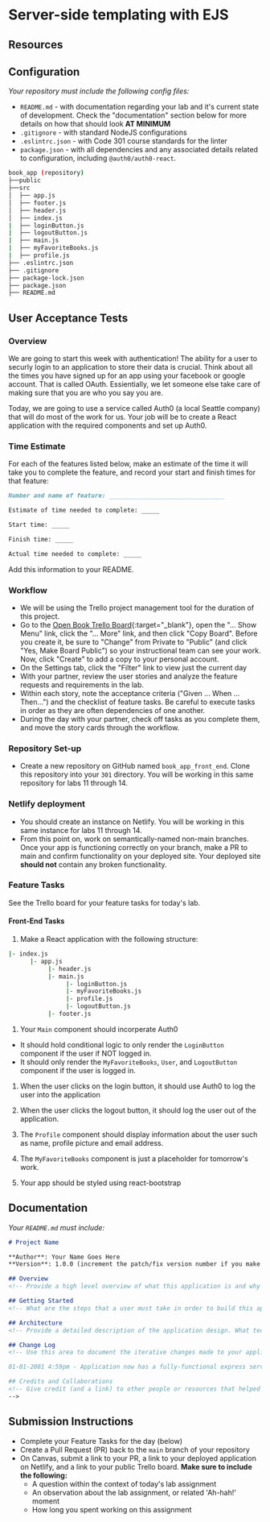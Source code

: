 # Server-side templating with EJS

## Resources

## Configuration

_Your repository must include the following config files:_

- `README.md` - with documentation regarding your lab and it's current state of development. Check the "documentation" section below for more details on how that should look **AT MINIMUM**
- `.gitignore` - with standard NodeJS configurations
- `.eslintrc.json` - with Code 301 course standards for the linter
- `package.json` - with all dependencies and any associated details related to configuration, including `@auth0/auth0-react`.

```sh
book_app (repository)
├──public
├──src
│  ├── app.js
│  ├── footer.js
│  ├── header.js
│  ├── index.js
|  ├── loginButton.js
|  ├── logoutButton.js
|  ├── main.js
|  ├── myFavoriteBooks.js
|  ├── profile.js
├── .eslintrc.json
├── .gitignore
├── package-lock.json
├── package.json
├── README.md
```

## User Acceptance Tests

### Overview

We are going to start this week with authentication! The ability for a user to securly login to an application to store their data is crucial. Think about all the times you have signed up for an app using your facebook or google account. That is called OAuth. Essientially, we let someone else take care of making sure that you are who you say you are. 

Today, we are going to use a service called Auth0 (a local Seattle company) that will do most of the work for us. Your job will be to create a React application with the required components and set up Auth0.

### Time Estimate

For each of the features listed below, make an estimate of the time it will take you to complete the feature, and record your start and finish times for that feature:

```md
Number and name of feature: ________________________________

Estimate of time needed to complete: _____

Start time: _____

Finish time: _____

Actual time needed to complete: _____
```

Add this information to your README.

### Workflow

- We will be using the Trello project management tool for the duration of this project.
- Go to the [Open Book Trello Board](https://trello.com/b/2GAur1IN/open-shelf-a-book-wiki){:target="_blank"}, open the "... Show Menu" link, click the "... More" link, and then click "Copy Board". Before you create it, be sure to "Change" from Private to "Public" (and click "Yes, Make Board Public") so your instructional team can see your work. Now, click "Create" to add a copy to your personal account.
- On the Settings tab, click the "Filter" link to view just the current day
- With your partner, review the user stories and analyze the feature requests and requirements in the lab.
- Within each story, note the acceptance criteria ("Given ... When ... Then...") and the checklist of feature tasks. Be careful to execute tasks in order as they are often dependencies of one another.
- During the day with your partner, check off tasks as you complete them, and move the story cards through the workflow.

### Repository Set-up

- Create a new repository on GitHub named `book_app_front_end`. Clone this repository into your `301` directory. You will be working in this same repository for labs 11 through 14.

### Netlify deployment

- You should create an instance on Netlify. You will be working in this same instance for labs 11 through 14.
- From this point on, work on semantically-named non-main branches. Once your app is functioning correctly on your branch, make a PR to main and confirm functionality on your deployed site. Your deployed site **should not** contain any broken functionality.

### Feature Tasks

See the Trello board for your feature tasks for today's lab.

#### Front-End Tasks
1. Make a React application with the following structure:
```sh
|- index.js
      |- app.js
           |- header.js
           |- main.js
                |- loginButton.js
                |- myFavoriteBooks.js
                |- profile.js
                |- logoutButton.js
           |- footer.js
```

1. Your `Main` component should incorperate Auth0
- It should hold conditional logic to only render the `LoginButton` component if the user if NOT logged in. 
- It should only render the `MyFavoriteBooks`, `User`, and `LogoutButton` component if the user is logged in.

1. When the user clicks on the login button, it should use Auth0 to log the user into the application

1. When the user clicks the logout button, it should log the user out of the application.

1. The `Profile` component should display information about the user such as name, profile picture and email address.

1. The `MyFavoriteBooks` component is just a placeholder for tomorrow's work.

1. Your app should be styled using react-bootstrap

## Documentation

_Your `README.md` must include:_

```md
# Project Name

**Author**: Your Name Goes Here
**Version**: 1.0.0 (increment the patch/fix version number if you make more commits past your first submission)

## Overview
<!-- Provide a high level overview of what this application is and why you are building it, beyond the fact that it's an assignment for a Code 301 class. (i.e. What's your problem domain?) -->

## Getting Started
<!-- What are the steps that a user must take in order to build this app on their own machine and get it running? -->

## Architecture
<!-- Provide a detailed description of the application design. What technologies (languages, libraries, etc) you're using, and any other relevant design information. -->

## Change Log
<!-- Use this area to document the iterative changes made to your application as each feature is successfully implemented. Use time stamps. Here's an examples:

01-01-2001 4:59pm - Application now has a fully-functional express server, with GET and POST routes for the book resource.

## Credits and Collaborations
<!-- Give credit (and a link) to other people or resources that helped you build this application. -->
-->
```

## Submission Instructions

- Complete your Feature Tasks for the day (below)
- Create a Pull Request (PR) back to the `main` branch of your repository
- On Canvas, submit a link to your PR, a link to your deployed application on Netlify, and a link to your public Trello board. **Make sure to include the following:**
  - A question within the context of today's lab assignment
  - An observation about the lab assignment, or related 'Ah-hah!' moment
  - How long you spent working on this assignment
